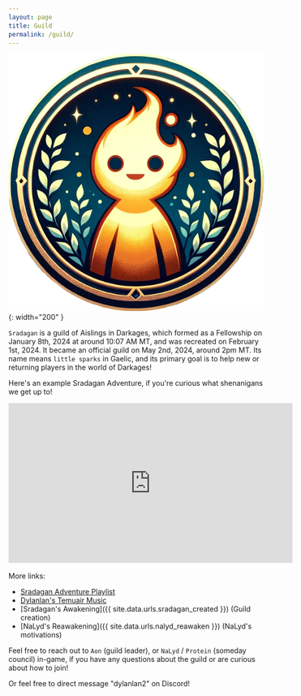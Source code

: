```yaml
---
layout: page
title: Guild
permalink: /guild/
---
```


![Sradagan Logo](/assets/img/sradagan/icons/logo-blank-background.png){: width="200" }

`Sradagan` is a guild of Aislings in Darkages, which formed as a Fellowship on January 8th, 2024 at around 10:07 AM MT, and was recreated on February 1st, 2024. It became an official guild on May 2nd, 2024, around 2pm MT. Its name means `little sparks` in Gaelic, and its primary goal is to help new or returning players in the world of Darkages!

Here's an example Sradagan Adventure, if you're curious what shenanigans we get up to!

<iframe width="560" height="315" src="https://www.youtube.com/embed/cGNNuCuwkhE?si=pehNkP5tMq0ljP8-" title="YouTube video player" frameborder="0" allow="accelerometer; autoplay; clipboard-write; encrypted-media; gyroscope; picture-in-picture; web-share" allowfullscreen></iframe>

More links:
- [Sradagan Adventure Playlist](https://www.youtube.com/watch?v=3O29iIsXRls&list=PL6LD2x2A2qLHF22-bc2L1DK71sd5Q3ScE&index=33)
- [Dylanlan's Temuair Music](https://www.youtube.com/watch?v=I3pugSh2YBI&list=PL6LD2x2A2qLFEAd6xN69dE-YgEIrYOFZw&index=15)
- [Sradagan's Awakening]({{ site.data.urls.sradagan_created }}) (Guild creation)
- [NaLyd's Reawakening]({{ site.data.urls.nalyd_reawaken }}) (NaLyd's motivations)

Feel free to reach out to `Aon` (guild leader), or `NaLyd` / `Protein` (someday council) in-game, if you have any questions about the guild or are curious about how to join!

Or feel free to direct message "dylanlan2" on Discord!
